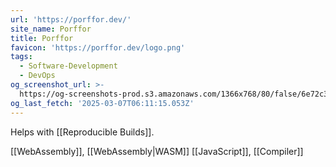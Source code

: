 ```yaml
---
url: 'https://porffor.dev/'
site_name: Porffor
title: Porffor
favicon: 'https://porffor.dev/logo.png'
tags:
  - Software-Development
  - DevOps
og_screenshot_url: >-
  https://og-screenshots-prod.s3.amazonaws.com/1366x768/80/false/6e72c3d959b2de62eca1b9712d24dd4b1eb417270f70678c9f419bf640224bc0.jpeg
og_last_fetch: '2025-03-07T06:11:15.053Z'
---
```

Helps with [[Reproducible Builds]]. 

[[WebAssembly]], [[WebAssembly|WASM]]
[[JavaScript]], [[Compiler]]

